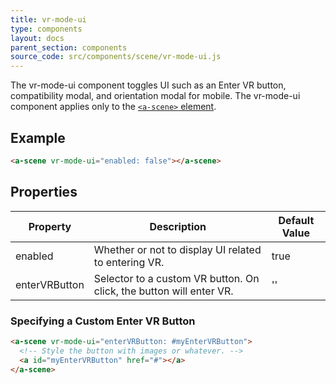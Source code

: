 ```yaml
---
title: vr-mode-ui
type: components
layout: docs
parent_section: components
source_code: src/components/scene/vr-mode-ui.js
---
```


The vr-mode-ui component toggles UI such as an Enter VR button, compatibility
modal, and orientation modal for mobile. The vr-mode-ui component applies only
to the [`<a-scene>` element][scene].

## Example

```html
<a-scene vr-mode-ui="enabled: false"></a-scene>
```

## Properties

| Property      | Description                                                         | Default Value |
|---------------|---------------------------------------------------------------------|---------------|
| enabled       | Whether or not to display UI related to entering VR.                | true          |
| enterVRButton | Selector to a custom VR button. On click, the button will enter VR. | ''            |

### Specifying a Custom Enter VR Button

```html
<a-scene vr-mode-ui="enterVRButton: #myEnterVRButton">
  <!-- Style the button with images or whatever. -->
  <a id="myEnterVRButton" href="#"></a>
</a-scene>
```

[scene]: ../core/scene.md
